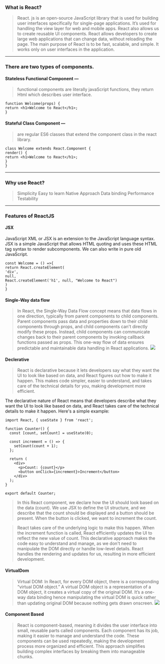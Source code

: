 
### What is React?
> React. js is an open-source JavaScript library that is used for building user interfaces specifically for single-page applications. 
It’s used for handling the view layer for web and mobile apps. React also allows us to create reusable UI components. React allows
developers to create large web applications that can change data, without reloading the page. The main purpose of React is to be fast,
scalable, and simple. It works only on user interfaces in the application.
---
### There are two types of components.

#### Stateless Functional Component — 
> functional components are literally javaScript functions, they return Html which describes user interface.
```
function Welcome(props) {
return <h1>Welcome to React</h1>;
}
```
#### Stateful Class Component — 
> are regular ES6 classes that extend the component class in the react library.
```
class Welcome extends React.Component {
render() {
return <h1>Welcome to React</h1>;
}
}
```
---
### Why use React?
> Simplicity
> Easy to learn
> Native Approach
> Data binding
> Performance
> Testability
---
### Features of ReactJS
#### JSX
JavaScript XML or JSX is an extension to the JavaScript language syntax. JSX is a simple JavaScript that allows HTML quoting and 
uses these HTML tag syntax to render subcomponents. We can also write in pure old JavaScript.
```
const Welcome = () =>{
return React.createElement(
'div',
null,
React.createElement('h1', null, "Welcome to React")
)
}
```
#### Single-Way data flow
> In React, the Single-Way Data Flow concept means that data flows in one direction, typically from parent components to child components.
Parent components pass data and properties down to their child components through props, and child components can't directly modify these props.
Instead, child components can communicate changes back to their parent components by invoking callback functions passed as props.
This one-way flow of data ensures predictable and maintainable data handling in React applications.
![](https://miro.medium.com/v2/resize:fit:4800/format:webp/1*Vl-qdsXdv0wmf_NqgexA7A.jpeg)
#### Declerative
>React is declarative because it lets developers say what they want the UI to look like based on data, and React figures out how to make it happen.
This makes code simpler, easier to understand, and takes care of the technical details for you, making development more efficient.

The declarative nature of React means that developers describe what they want the UI to look like based on data, and React takes care of the technical details to make it happen. Here's a simple example:

```
import React, { useState } from 'react';

function Counter() {
  const [count, setCount] = useState(0);

  const increment = () => {
    setCount(count + 1);
  };

  return (
    <div>
      <p>Count: {count}</p>
      <button onClick={increment}>Increment</button>
    </div>
  );
}

export default Counter;
```
> In this React component, we declare how the UI should look based on the data (count). We use JSX to define the UI structure, and we describe that the count should be displayed and a button should be present. When the button is clicked, we want to increment the count.

> React takes care of the underlying logic to make this happen. When the increment function is called, React efficiently updates the UI to reflect the new value of count. This declarative approach makes the code easy to understand and manage, as we don't need to manipulate the DOM directly or handle low-level details. React handles the rendering and updates for us, resulting in more efficient development.


#### VirtualDom
>Virtual DOM:
> In React, for every DOM object, there is a corresponding “virtual DOM object.” A virtual DOM object is a representation of a DOM object,
it creates a virtual copy of the original DOM. It’s a one-way data binding hence manipulating the virtual DOM is quick rather than updating
original DOM because nothing gets drawn onscreen.
![](https://miro.medium.com/v2/resize:fit:4800/format:webp/1*qs4fwxMT-QIvfujHPzNuXw.png)
#### Component Based
>React is component-based, meaning it divides the user interface into small, reusable parts called components. Each component has its job,
making it easier to manage and understand the code. These components can be used repeatedly, making the development process more organized
and efficient. This approach simplifies building complex interfaces by breaking them into manageable chunks.
